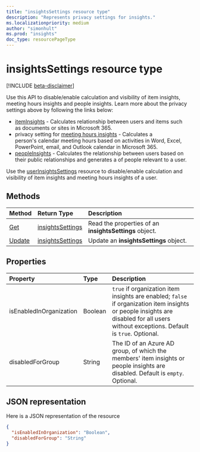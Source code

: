 ```yaml
---
title: "insightsSettings resource type"
description: "Represents privacy settings for insights."
ms.localizationpriority: medium
author: "simonhult"
ms.prod: "insights"
doc_type: resourcePageType
---
```


# insightsSettings resource type

[!INCLUDE [beta-disclaimer](../../includes/beta-disclaimer.md)]

Use this API to disable/enable calculation and visibility of item insights, meeting hours insights and people insights. 
Learn more about the privacy settings above by following the links below:
- [itemInsights](iteminsights.md) - Calculates relationship between users and items such as documents or sites in Microsoft 365.
- privacy setting for [meeting hours insights](https://support.microsoft.com/en-us/office/update-your-meeting-hours-using-the-profile-card-0613d113-d7c1-4faa-bb11-c8ba30a78ef1) - Calculates a person's calendar meeting hours based on activities in Word, Excel, PowerPoint, email, and Outlook calendar in Microsoft 365.
- [peopleInsights](peopleInsights.md) - Calculates the relationship between users based on their public relationships and generates a of people relevant to a user. 
 

Use the [userInsightsSettings](userinsightssettings.md) resource to disable/enable calculation and visibility of item insights and meeting hours insights of a user. 

## Methods

| Method       | Return Type | Description |
|:-------------------------------------------------------------|:----------------------------------------------|:-----------------------------------------------------------------|
| [Get](../api/insightssettings-get.md)| [insightsSettings](insightssettings.md) | Read the properties of an **insightsSettings** object.|
| [Update](../api/insightssettings-update.md)| [insightsSettings](insightssettings.md) | Update an **insightsSettings** object.|


## Properties
| Property   | Type|Description|
|:---------------|:--------|:----------|
|isEnabledInOrganization|Boolean| `true` if organization item insights are enabled; `false` if organization item insights or people insights are disabled for all users without exceptions. Default is `true`. Optional.|
|disabledForGroup|String| The ID of an Azure AD group, of which the members' item insights or people insights are disabled. Default is `empty`. Optional.|

## JSON representation

Here is a JSON representation of the resource
<!-- {
  "blockType": "resource",
  "optionalProperties": [],
  "@odata.type": "microsoft.graph.insightsSettings"
}-->

```json
{
  "isEnabledInOrganization": "Boolean",
  "disabledForGroup": "String"
}
```


